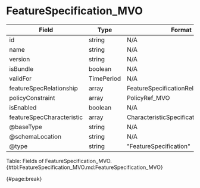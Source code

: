 <!--
    ATTENTION: This file was generated via gradle!
               Do NOT manually edit this file! Any such changes will be overwritten!
-->

# FeatureSpecification_MVO

| Field | Type | Format | Required |
| ------- | ------- | ------- | --- |
| id | string | N/A | No |
| name | string | N/A | Yes |
| version | string | N/A | No |
| isBundle | boolean | N/A | No |
| validFor | TimePeriod | N/A | No |
| featureSpecRelationship | array | FeatureSpecificationRelationship_MVO | No |
| policyConstraint | array | PolicyRef_MVO | No |
| isEnabled | boolean | N/A | No |
| featureSpecCharacteristic | array | CharacteristicSpecification_MVO | No |
| @baseType | string | N/A | No |
| @schemaLocation | string | N/A | No |
| @type | string | "FeatureSpecification" | Yes |

Table: Fields of FeatureSpecification_MVO. {#tbl:FeatureSpecification_MVO.md:FeatureSpecification_MVO}

{#page:break}
